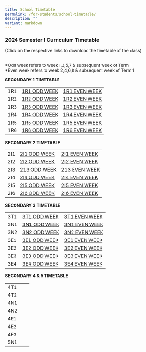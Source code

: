 ```yaml
---
title: School Timetable
permalink: /for-students/school-timetable/
description: ""
variant: markdown
---
```

### 2024 Semester 1 Curriculum Timetable  

(Click on the respective links to download the timetable of&nbsp;the class)<br><br>

*Odd week refers to week 1,3,5,7 &amp; subsequent week of Term 1  <br>
*Even week refers to week 2,4,6,8 &amp; subsequent week of Term 1 

**SECONDARY 1 TIMETABLE**

|  |  |  |
|---|---|---|
| 1R1 | [1R1 ODD WEEK](/files/ODD_WEEK_1R1_2024_UPDATED.pdf) | [1R1 EVEN WEEK](/files/EVEN_WEEK_1R1_2024_UPDATED.pdf) |
| 1R2 | [1R2 ODD WEEK](/files/ODD_WEEK_1R2_2024_UPDATED.pdf) | [1R2 EVEN WEEK](/files/EVEN_WEEK_1R2_2024_UPDATED.pdf) |
| 1R3 | [1R3 ODD WEEK](/files/ODD_WEEK_1R3_2024_UPDATED.pdf) | [1R3 EVEN WEEK](/files/EVEN_WEEK_1R3_2024_UPDATED.pdf) |
| 1R4 | [1R4 ODD WEEK](/files/ODD_WEEK_1R4_2024_UPDATED.pdf) | [1R4 EVEN WEEK](/files/EVEN_WEEK_1R4_2024_UPDATED.pdf) |
| 1R5 | [1R5 ODD WEEK](/files/ODD_WEEK_1R5_2024_UPDATED.pdf) | [1R5 EVEN WEEK](/files/EVEN_WEEK_1R5_2024_UPDATED.pdf) |
| 1R6 | [1R6 ODD WEEK](/files/ODD_WEEK_1R6_2024_UPDATED.pdf) | [1R6 EVEN WEEK](/files/EVEN_WEEK_1R6_2024_UPDATED.pdf) |


**SECONDARY 2 TIMETABLE**

|  |  |  |
|---|---|---|
| 2I1 | [2I1 ODD WEEK](/files/ODD_WEEK_2I1_2024_UPDATED.pdf) | [2I1 EVEN WEEK](/files/EVEN_WEEK_2I1_2024_UPDATED.pdf) |
| 2I2 | [2I2 ODD WEEK](/files/ODD_WEEK_2I2_2024_UPDATED.pdf) | [2I2 EVEN WEEK](/files/EVEN_WEEK_2I2_2024_UPDATED.pdf) |
| 2I3 | [213 ODD WEEK](/files/ODD_WEEK_2I3_2024_UPDATED.pdf) | [213 EVEN WEEK](/files/EVEN_WEEK_2I3_2024_UPDATED.pdf) |
| 2I4 | [2I4 ODD WEEK](/files/ODD_WEEK_2I4_2024_UPDATED.pdf) | [2I4 EVEN WEEK](/files/EVEN_WEEK_2I4_2024_UPDATED.pdf) |
| 2I5 | [2I5 ODD WEEK](/files/ODD_WEEK_2I5_2024_UPDATED.pdf) | [2I5 EVEN WEEK](/files/EVEN_WEEK_2I5_2024_UPDATED.pdf) |
| 2I6 | [2I6 ODD WEEK](/files/ODD_WEEK_2I6_2024_UPDATED.pdf) | [2I6 EVEN WEEK](/files/EVEN_WEEK_2I6_2024_UPDATED.pdf) |


**SECONDARY 3 TIMETABLE**

|  |  |  |
|---|---|---|
| 3T1 | [3T1 ODD WEEK](/files/ODD_WEEK_3T1_2024_UPDATED.pdf) | [3T1 EVEN WEEK](/files/EVEN_WEEK_3T1_2024_UPDATED.pdf) |
| 3N1 | [3N1 ODD WEEK](/files/ODD_WEEK_3N1_2024_UPDATED.pdf) | [3N1 EVEN WEEK](/files/EVEN_WEEK_3N1_2024_UPDATED.pdf) |
| 3N2 | [3N2 ODD WEEK](/files/ODD_WEEK_3N2_2024_UPDATED.pdf) | [3N2 EVEN WEEK](/files/EVEN_WEEK_3N2_2024_UPDATED.pdf) |
| 3E1 | [3E1 ODD WEEK](/files/ODD_WEEK_3E1_2024_UPDATED.pdf) | [3E1 EVEN WEEK](/files/EVEN_WEEK_3E1_2024_UPDATED.pdf) |
| 3E2 | [3E2 ODD WEEK](/files/ODD_WEEK_3E2_2024_UPDATED.pdf) | [3E2 EVEN WEEK](/files/EVEN_WEEK_3E2_2024_UPDATED.pdf) |
| 3E3 | [3E3 ODD WEEK](/files/ODD_WEEK_3E3_2024_UPDATED.pdf) | [3E3 EVEN WEEK](/files/EVEN_WEEK_3E3_2024_UPDATED.pdf) |
| 3E4 | [3E4 ODD WEEK](/files/ODD_WEEK_3E4_2024_UPDATED.pdf) | [3E4 EVEN WEEK](/files/EVEN_WEEK_3E4_2024_UPDATED.pdf) |

**SECONDARY 4 &amp; 5 TIMETABLE**

|  |  |  |
|---|---|---|
| 4T1 |  |  |
| 4T2 |  |  |
| 4N1 |  |  |
| 4N2 |  |  |
| 4E1 |  |  |
| 4E2 |  |  |
| 4E3 |  |  |
| 5N1 |  |  |

